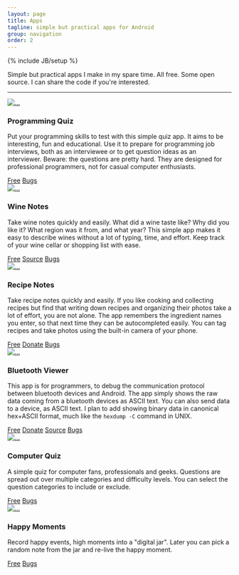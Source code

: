 ```yaml
---
layout: page
title: Apps
tagline: simple but practical apps for Android
group: navigation
order: 2
---
```

{% include JB/setup %}

<p class="lead">
Simple but practical apps I make in my spare time.
All free. Some open source.
I can share the code if you're interested.
</p>

<hr/>

<div class="row">
  <div class="col-lg-2 col-md-2 col-sm-3 col-xs-3">
    <a class="thumbnail" href="https://play.google.com/store/apps/details?id=com.manyquiz.programming.lite"><img src="{{ BASE_PATH }}/assets/images/apps/programming-quiz.png" alt="..."></a>
  </div>
  <div class="col-lg-4 col-md-4 col-sm-9 col-xs-9">
    <h3>Programming Quiz</h3>
    <p>
Put your programming skills to test with this simple quiz app.
It aims to be interesting, fun and educational.
Use it to prepare for programming job interviews,
both as an interviewee or to get question ideas as an interviewer.
Beware: the questions are pretty hard.
They are designed for professional programmers,
not for casual computer enthusiasts.
    </p>
    <a class="btn btn-success" href="https://play.google.com/store/apps/details?id=com.manyquiz.programming.lite">Free</a>
    <a class="btn btn-danger" href="https://github.com/janosgyerik/manyquiz/issues">Bugs</a>
  </div>

  <div class="col-lg-2 col-md-2 col-sm-3 col-xs-3">
    <a class="thumbnail" href="https://play.google.com/store/apps/details?id=com.winenotes.lite"><img src="{{ BASE_PATH }}/assets/images/apps/wine-notes.png" alt="..."></a>
  </div>
  <div class="col-lg-4 col-md-4 col-sm-9 col-xs-9">
    <h3>Wine Notes</h3>
    <p>
Take wine notes quickly and easily.
What did a wine taste like?
Why did you like it?
What region was it from, and what year?
This simple app makes it easy to describe wines without a lot of typing, time, and effort.
Keep track of your wine cellar or shopping list with ease.
    </p>
    <a class="btn btn-success" href="https://play.google.com/store/apps/details?id=com.winenotes.lite">Free</a>
    <a class="btn btn-warning" href="https://github.com/janosgyerik/winenotes">Source</a>
    <a class="btn btn-danger" href="https://github.com/janosgyerik/winenotes/issues">Bugs</a>
  </div>
</div>

<div class="row">
  <div class="col-lg-2 col-md-2 col-sm-3 col-xs-3">
    <a class="thumbnail" href="https://play.google.com/store/apps/details?id=com.recipenotes.lite"><img src="{{ BASE_PATH }}/assets/images/apps/recipe-notes.png" alt="..."></a>
  </div>
  <div class="col-lg-4 col-md-4 col-sm-9 col-xs-9">
    <h3>Recipe Notes</h3>
    <p>
Take recipe notes quickly and easily.
If you like cooking and collecting recipes but find that writing down recipes and organizing their photos take a lot of effort, you are not alone.
The app remembers the ingredient names you enter,
so that next time they can be autocompleted easily.
You can tag recipes and take photos using the built-in camera of your phone.
    </p>
    <a class="btn btn-success" href="https://play.google.com/store/apps/details?id=com.recipenotes.lite">Free</a>
    <a class="btn btn-primary" href="https://play.google.com/store/apps/details?id=com.recipenotes">Donate</a>
    <a class="btn btn-danger" href="https://github.com/janosgyerik/recipenotes/issues">Bugs</a>
  </div>

  <div class="col-lg-2 col-md-2 col-sm-3 col-xs-3">
    <a class="thumbnail" href="https://play.google.com/store/apps/details?id=net.bluetoothviewer"><img src="{{ BASE_PATH }}/assets/images/apps/bluetooth-viewer.png" alt="..."></a>
  </div>
  <div class="col-lg-4 col-md-4 col-sm-9 col-xs-9">
    <h3>Bluetooth Viewer</h3>
    <p>
This app is for programmers,
to debug the communication protocol between bluetooth devices and Android.
The app simply shows the raw data coming from a bluetooth devices as ASCII text.
You can also send data to a device, as ASCII text.
I plan to add showing binary data in canonical hex+ASCII format,
much like the <code>hexdump -C</code> command in UNIX.
    </p>
    <a class="btn btn-success" href="https://play.google.com/store/apps/details?id=net.bluetoothviewer">Free</a>
    <a class="btn btn-primary" href="https://play.google.com/store/apps/details?id=net.bluetoothviewer.full">Donate</a>
    <a class="btn btn-warning" href="https://github.com/janosgyerik/bluetoothviewer">Source</a>
    <a class="btn btn-danger" href="https://github.com/janosgyerik/bluetoothviewer/issues">Bugs</a>
  </div>
</div>

<div class="row">
  <div class="col-lg-2 col-md-2 col-sm-3 col-xs-3">
    <a class="thumbnail" href="https://play.google.com/store/apps/details?id=com.manyquiz.computers.lite"><img src="{{ BASE_PATH }}/assets/images/apps/computer-quiz.png" alt="..."></a>
  </div>
  <div class="col-lg-4 col-md-4 col-sm-9 col-xs-9">
    <h3>Computer Quiz</h3>
    <p>
A simple quiz for computer fans, professionals and geeks.
Questions are spread out over multiple categories and difficulty levels.
You can select the question categories to include or exclude.
    </p>
    <a class="btn btn-success" href="https://play.google.com/store/apps/details?id=com.manyquiz.computers.lite">Free</a>
    <a class="btn btn-danger" href="https://github.com/janosgyerik/manyquiz/issues">Bugs</a>
  </div>

  <div class="col-lg-2 col-md-2 col-sm-3 col-xs-3">
    <a class="thumbnail" href="https://play.google.com/store/apps/details?id=com.happymoments.lite"><img src="{{ BASE_PATH }}/assets/images/apps/happy-moments.png" alt="..."></a>
  </div>
  <div class="col-lg-4 col-md-4 col-sm-9 col-xs-9">
    <h3>Happy Moments</h3>
    <p>
Record happy events, high moments into a "digital jar".
Later you can pick a random note from the jar and re-live the happy moment.
    </p>
    <a class="btn btn-success" href="https://play.google.com/store/apps/details?id=com.happymoments.lite">Free</a>
    <a class="btn btn-danger" href="https://github.com/janosgyerik/happymoments/issues">Bugs</a>
  </div>
</div>

